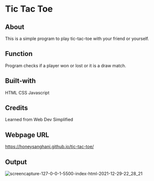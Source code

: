 # Tic Tac Toe
## About
This is a simple program to play tic-tac-toe with your friend or yourself.
## Function
Program checks if a player won or lost or it is a draw match.
## Built-with
HTML CSS Javascript
## Credits
Learned from Web Dev Simplified
## Webpage URL
https://honeysanghani.github.io/tic-tac-toe/
## Output
![screencapture-127-0-0-1-5500-index-html-2021-12-29-22_28_21](https://user-images.githubusercontent.com/48147515/147719378-fe10ad84-f23a-4fee-96b1-8da385cdaf9d.png)
